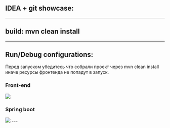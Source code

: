 ## IDEA + git showcase: 

---

## build: mvn clean install

---

## Run/Debug configurations:

Перед запуском убедитесь что собрали проект через mvn clean install иначе ресурсы фронтенда не попадут в запуск.

### Front-end

<img src="http://s01.geekpic.net/di-TDLBUL.png"/>

### Spring boot


<img src="http://s01.geekpic.net/di-Y28O4E.png"/>
---
